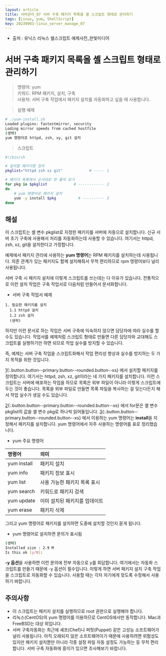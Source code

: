 ```yaml
---
layout: article
title: 서버관리_07 서버 구축 패키지 목록을 셸 스크립트 형태로 관리하기
tags: [Linux, yum, ShellScript]
key: 20230903-linux_server_manage_07
---
```


- 출처 : 유닉스 리눅스 쉘스크립트 예제사전_한빛미디어

# 서버 구축 패키지 목록을 셸 스크립트 형태로 관리하기

> 명령어: yum    
> 키워드: RPM 패키지, 설치, 구축     
> 사용처: 서버 구축 작업에서 패키지 설치를 자동화하고 싶을 때 사용합니다.  

> 실행 예제  

```bash
# ./yum-install.sh
Loaded plugins: fastestmirror, security
Loding mirror speeds from cached hostfile
(생략)
yum 명령어로 httpd, zsh, xy, git 설치
```

> 스크립트

```bash
#!/bin/sh

# 설치할 패키지명 정의
pkglist="httpd zsh xz git"            # ----- 1

# 패키지 목록에서 순서대로 한 줄씩 읽기
for pkg in $pkglist            # ------------ 2
do
    # yum 명령어로 패키지 설치
    yum -y install $pkg          # ---------- 3
done
```

## **해설**

이 스크립트는 셸 변수 pkglist로 지정한 패키지를 서버에 자동으로 설치합니다. 신규 서버 초기 구축에 사용해서 처리를 자동화하는데 사용할 수 있습니다. 여기서는 httpd, zsh, xz, git을 설치한다고 가정합니다.

예제에서 패키지 관리에 사용하는 **yum 명령어**는 RPM 패키지를 설치하는데 사용됩니다. 의존 관계가 있는 패키지도 함께 설치해줘서 무척 편리하므로 rpm 명령어보다 널리 사용됩니다.

서버 구축 시 패키지 설치에 이렇게 스크립트를 쓰는데는 다 이유가 있습니다. 전통적으로 이런 설치 작업은 구축 작업서로 다음처럼 만들어서 문서화합니다.

- 서버 구축 작업서 예제

```
1. 필요한 패키지를 설치
  1.1 httpd 설치
  1.2 zsh 설치
  (생략)
```

하지만 이런 문서로 하는 작업은 서버 구축에 익숙하지 않으면 담당자에 따라 실수를 할 수도 있습니다. 작업서를 예제처럼 스크립트 형태로 만들면 다른 담당자와 교대해도 스크립트를 실행하기만 하면 되므로 작업 실수를 방지할 수 있습니다.

즉, 예제는 서버 구축 작업을 스크립트화해서 작업 편리성 향상과 실수를 방지하는 두 가지 목적을 위한 것입니다. 

[1](#){:.button.button--primary.button--rounded.button--xs} 에서 설치할 패키지를 정의합니다. 여기서는 httpd, zsh, xz, git이라는 네 가지 패키지를 설치합니다. 이런 스크립트는 서버에 배포하는 작업을 하므로 목록은 외부 파일이 아니라 이렇게 스크립트에 두는 것이 좋습니다. 목록을 외부 파일로 만들면 목록 파일을 복사하는 걸 잊는다든지 해서 작업 실수가 생길 수도 있습니다.

[2](#){:.button.button--primary.button--rounded.button--xs} 에서 for문은 셸 변수 pkglist의 값을 셸 변수 pkg로 하나씩 읽어들입니다. [3](#){:.button.button--primary.button--rounded.button--xs} 에서 이용하는 yum 명령어는 **install**을 지정해서 패키지를 설치합니다. yum 명령어에서 자주 사용하는 명령어를 표로 정리했습니다.

- yum 주요 명령어

| 명령어 | 의미 |
|:--------|:--------|
|yum install|패키지 설치|
|yum info|패키지 정보 표시|
|yum list|사용 가능한 패키지 목록 표시|
|yum search|키워드로 패키지 검색|
|yum update|이미 설치된 패키지를 업데이트|
|yum erase|패키지 삭제|

그리고 yum 명령어로 패키지를 설치하면 도중에 설치할 것인지 묻게 됩니다.

- yum 명령어로 설치하면 문의가 표시됨

```bash
(생략)
Installed size : 2.9 M
Is this ok [y/N]:
```

**-y 옵션**을 사용하면 이런 문의에 전부 자동으로 y를 회답합니다. 여기에서는 자동화 스크립트를 만들기 때문에 -y 옵션이 필수입니다. 이렇게 하면 서버 패키지 설치 구축 작업을 스크립트로 자동화할 수 있습니다. 사용할 때는 각자 자기에게 맞도록 수정해서 사용하기 바랍니다.

## **주의사항**

- 이 스크립트는 패키지 설치를 실행하므로 root 권한으로 실행해야 합니다.
- 리눅스(CentOS)의 yum 명령어를 이용하므로 CentOS에서만 동작합니다. Mac과 FreeBSD는 대상 외입니다.
- 서버 구축자동화는 최근에 셰프(Chef)나 퍼핏(Puppet) 같은 고성능 소프트웨어가 널리 사용됩니다. 아직 오래되지 않은 소프트웨어이기 때문에 사용하려면 위험성도 있지만 패키지 설치뿐만 아니라 각종 설정 파일 자동 설정도 가능하는 등 무척 편리합니다. 서버 구축 자동화에 흥미가 있으면 조사해보기 바랍니다.